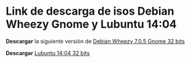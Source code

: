 Link de descarga de isos Debian Wheezy Gnome y Lubuntu 14:04
============================================================

**Descargar** la siguiente versión de [Debian Wheezy 7.0.5 Gnome 32 bits](http://cdimage.debian.org/debian-cd/current-live/i386/iso-hybrid/)

**Descargar** [Lubuntu 14:04 32 bits](http://cdimage.ubuntu.com/lubuntu/releases/14.04/release/)

